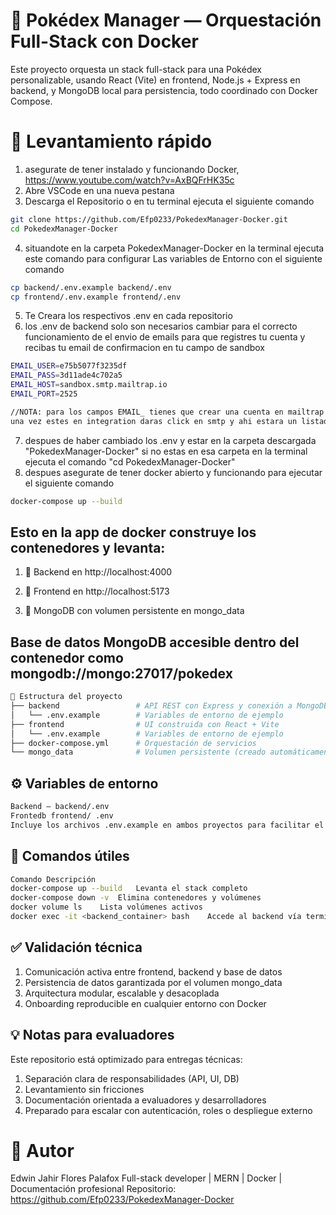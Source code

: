 # 🧪 Pokédex Manager — Orquestación Full-Stack con Docker
Este proyecto orquesta un stack full-stack para una Pokédex personalizable, usando React (Vite) en frontend, Node.js + Express en backend, y MongoDB local para persistencia, todo coordinado con Docker Compose.


# 🚀 Levantamiento rápido
1. asegurate de tener instalado y funcionando Docker, https://www.youtube.com/watch?v=AxBQFrHK35c
2. Abre VSCode en una nueva pestana
3. Descarga el Repositorio o en tu terminal ejecuta el siguiente comando
```bash
git clone https://github.com/Efp0233/PokedexManager-Docker.git
cd PokedexManager-Docker
```
4. situandote en la carpeta PokedexManager-Docker en la terminal ejecuta este comando para configurar Las variables de Entorno con el siguiente comando
```bash
cp backend/.env.example backend/.env
cp frontend/.env.example frontend/.env
```
5. Te Creara los respectivos .env en cada repositorio
6. los .env de backend solo son necesarios cambiar para el correcto funcionamiento de el envio de emails para que registres tu cuenta y recibas tu email de confirmacion en tu campo de sandbox
```bash
EMAIL_USER=e75b5077f3235df
EMAIL_PASS=3d11ade4c702a5
EMAIL_HOST=sandbox.smtp.mailtrap.io
EMAIL_PORT=2525

//NOTA: para los campos EMAIL_ tienes que crear una cuenta en mailtrap -> Iniciar sesion -> sandboxes en panel izquierdo -> add a project -> escribes un nombre para tu proyecto -> add sandboxes (un sandbox name) -> ingresas a tu proyecto -> integration
una vez estes en integration daras click en smtp y ahi estara un listado con las credenciales que necesitas para pegar en el .env (host,port,username,password) con un click copias y pegas en el .env
```
7. despues de haber cambiado los .env y estar en la carpeta descargada "PokedexManager-Docker" si no estas en esa carpeta en la terminal ejecuta el comando "cd PokedexManager-Docker"
8. despues asegurate de tener docker abierto y funcionando para ejecutar el siguiente comando
```bash
docker-compose up --build
```
## Esto en la app de docker construye los contenedores y levanta:

1. 📡 Backend en http://localhost:4000

2. 🎨 Frontend en http://localhost:5173

3. 🧠 MongoDB con volumen persistente en mongo_data
   

## Base de datos MongoDB accesible dentro del contenedor como mongodb://mongo:27017/pokedex
```bash
📁 Estructura del proyecto
├── backend                 # API REST con Express y conexión a MongoDB
│   └── .env.example        # Variables de entorno de ejemplo
├── frontend                # UI construida con React + Vite
│   └── .env.example        # Variables de entorno de ejemplo
├── docker-compose.yml      # Orquestación de servicios
└── mongo_data              # Volumen persistente (creado automáticamente)
```
## ⚙️ Variables de entorno
```bash
Backend — backend/.env
Frontedb frontend/ .env
Incluye los archivos .env.example en ambos proyectos para facilitar el onboarding técnico.
```

## 🔁 Comandos útiles
```bash
Comando	Descripción
docker-compose up --build	Levanta el stack completo
docker-compose down -v	Elimina contenedores y volúmenes
docker volume ls	Lista volúmenes activos
docker exec -it <backend_container> bash	Accede al backend vía terminal
```

## ✅ Validación técnica
1. Comunicación activa entre frontend, backend y base de datos
2. Persistencia de datos garantizada por el volumen mongo_data
3. Arquitectura modular, escalable y desacoplada
4. Onboarding reproducible en cualquier entorno con Docker

## 💡 Notas para evaluadores
Este repositorio está optimizado para entregas técnicas:
1. Separación clara de responsabilidades (API, UI, DB)
2. Levantamiento sin fricciones
3. Documentación orientada a evaluadores y desarrolladores
4. Preparado para escalar con autenticación, roles o despliegue externo

# 🧠 Autor
Edwin Jahir Flores Palafox Full-stack developer | MERN | Docker | Documentación profesional Repositorio: https://github.com/Efp0233/PokedexManager-Docker
